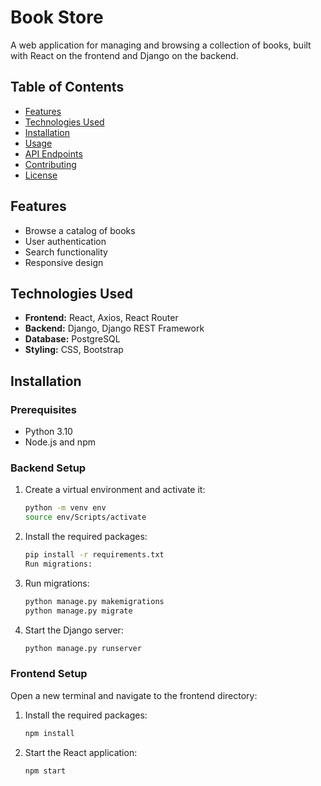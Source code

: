# Book Store

A web application for managing and browsing a collection of books, built with React on the frontend and Django on the backend.

## Table of Contents

- [Features](#features)
- [Technologies Used](#technologies-used)
- [Installation](#installation)
- [Usage](#usage)
- [API Endpoints](#api-endpoints)
- [Contributing](#contributing)
- [License](#license)

## Features

- Browse a catalog of books
- User authentication
- Search functionality
- Responsive design

## Technologies Used

- **Frontend:** React, Axios, React Router
- **Backend:** Django, Django REST Framework
- **Database:** PostgreSQL
- **Styling:** CSS, Bootstrap

## Installation

### Prerequisites

- Python 3.10
- Node.js and npm

### Backend Setup

1. Create a virtual environment and activate it:
    ```bash
    python -m venv env
    source env/Scripts/activate

2. Install the required packages:
    ```bash
    pip install -r requirements.txt
    Run migrations:

3. Run migrations:
    ```bash
    python manage.py makemigrations
    python manage.py migrate

4. Start the Django server:
    ```bash
    python manage.py runserver


### Frontend Setup
Open a new terminal and navigate to the frontend directory:

1. Install the required packages:
    ```bash
    npm install

2. Start the React application:
    ```bash
    npm start